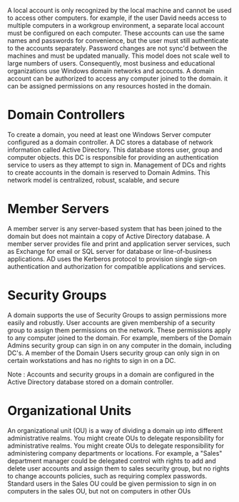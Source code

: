 A local account is only recognized by the local machine and cannot be used to access other computers. for example, if the user David needs access to multiple computers in a workgroup environment, a separate local account must be configured on each computer. These accounts can use the same names and passwords for convenience, but the user must still authenticate to the accounts separately. Password changes are not sync'd between the machines and must be updated manually. 
This model does not scale well to large numbers of users. Consequently, most business and educational organizations use Windows domain networks and accounts. A domain account can be authorized to access any computer joined to the domain. it can be assigned permissions on any resources hosted in the domain. 

# Domain Controllers
To create a domain, you need at least one Windows Server computer configured as a domain controller. A DC stores a database of network information called Active Directory. This database stores user, group and computer objects. this DC is responsible for providing an authentication service to users as they attempt to sign in. Management of DCs and rights to create accounts in the domain is reserved to Domain Admins. This network model is centralized, robust, scalable, and secure 

# Member Servers
A member server is any server-based system that has been joined to the domain but does not maintain a copy of Active Directory database. A member server provides file and print and application server services, such as Exchange for email or SQL server for database or line-of-business applications. AD uses the Kerberos protocol to provision single sign-on authentication and authorization for compatible applications and services.

# Security Groups
A domain supports the use of Security Groups to assign permissions more easily and robustly. User accounts are given membership of a security group to assign them permissions on the network. These permissions apply to any computer joined to the domain. For example, members of the Domain Admins security group can sign in on any computer in the domain, including DC's. A member of the Domain Users security group can only sign in on certain workstations and has no rights to sign in on a DC. 

Note : Accounts and security groups in a domain are configured in the Active Directory database stored on a domain controller.

# Organizational Units
An organizational unit (OU) is a way of dividing a domain up into different administrative realms. You might create OUs to delegate responsibility for administrative realms. You might create OUs to delegate responsibility for administering company departments or locations. For example, a "Sales" department manager could be delegated control with rights to add and delete user accounts and assign them to sales security group, but no rights to change accounts policies, such as requiring complex passwords. Standard users in the Sales OU could be given permission to sign in on computers in the sales OU, but not on computers in other OUs       